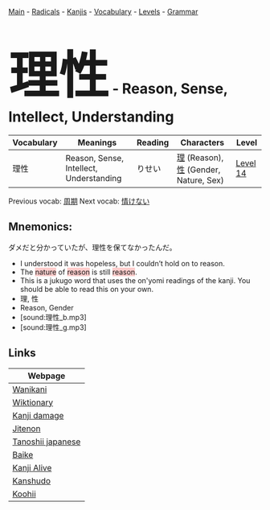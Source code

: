 <style> bigfont {font-size: 100px}</style>
[Main](../README.md) -
[Radicals](../radicals.md) -
[Kanjis](../kanjis.md) -
[Vocabulary](../vocabulary.md) -
[Levels](../levels.md) -
[Grammar](../grammar.md)
# <bigfont> 理性</bigfont> - Reason, Sense, Intellect, Understanding 

| Vocabulary | Meanings | Reading | Characters | Level |
| --- | --- | --- | --- | --- |
| 理性 | Reason, Sense, Intellect, Understanding | りせい |  [理](../kanjis/理.md) (Reason), [性](../kanjis/性.md) (Gender, Nature, Sex) | [Level 14](../levels/wk_level14.md) |

Previous vocab: [周期](周期.md) Next vocab: [情けない](情けない.md) 

## Mnemonics:
ダメだと分かっていたが、理性を保てなかったんだ。
* I understood it was hopeless, but I couldn’t hold on to reason.
* The <span style="background-color:#ffcccb"> nature</span> of <span style="background-color:#ffcccb"> reason</span> is still <span style="background-color:#ffcccb"> reason</span>.
* This is a jukugo word that uses the on'yomi readings of the kanji. You should be able to read this on your own.
* 理, 性
* Reason, Gender
* [sound:理性_b.mp3]
* [sound:理性_g.mp3]


## Links 

| Webpage |
| --- |
| [Wanikani          ](https://www.wanikani.com/kanji/理性) |
| [Wiktionary        ](https://en.wiktionary.org/wiki/理性) |
| [Kanji damage      ](http://www.kanjidamage.com/kanji/search?utf8=✓&q=理性) |
| [Jitenon           ](https://jitenon.com/kanji/理性) |
| [Tanoshii japanese ](https://www.tanoshiijapanese.com/dictionary/kanji.cfm?k=理性) |
| [Baike             ](https://baike.baidu.com/item/理性) |
| [Kanji Alive       ](https://app.kanjialive.com/理性) |
| [Kanshudo          ](https://www.kanshudo.com/searchmn?q=理性) |
| [Koohii            ](https://kanji.koohii.com/study/kanji/理性) |
